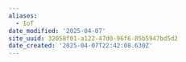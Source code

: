 ```yaml
---
aliases:
  - IoT
date_modified: '2025-04-07'
site_uuid: 32058f01-a122-47d0-96f6-85b5947bd5d2
date_created: '2025-04-07T22:42:08.630Z'
---
```


